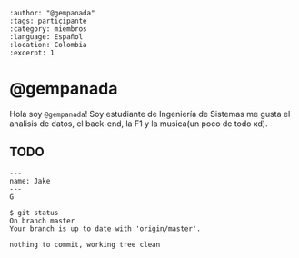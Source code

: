 
```{post} 2023-07-28
:author: "@gempanada"
:tags: participante
:category: miembros
:language: Español
:location: Colombia
:excerpt: 1
```

# @gempanada

Hola soy `@gempanada`! 
Soy estudiante de Ingeniería de Sistemas me gusta el analisis de datos, el back-end, la F1 y la musica(un poco de todo xd).

## TODO

```{figure} index.md-data/music-jake-the-dog.gif
---
name: Jake
---
G
```

```console
$ git status 
On branch master
Your branch is up to date with 'origin/master'.

nothing to commit, working tree clean
```
